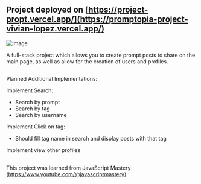 ## Project deployed on [https://project-propt.vercel.app/](https://promptopia-project-vivian-lopez.vercel.app/)

![image](https://github.com/Vivian-Lopez/Promptopia/assets/87879238/18d0fe27-e0a1-4fa0-8474-a933d74dc697)


A full-stack project which allows you to create prompt posts to share on the main page, as well as allow for the creation of users and profiles.

##

Planned Additional Implementations:

Implement Search:
- Search by prompt
- Search by tag
- Search by username

Implement Click on tag:
- Should fill tag name in search and display
      posts with that tag

Implement view other profiles

##

This project was learned from JavaScript Mastery (https://www.youtube.com/@javascriptmastery)
